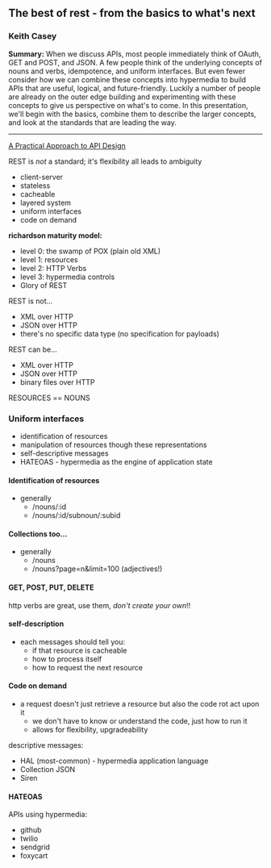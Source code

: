 ## The best of rest - from the basics to what's next

### Keith Casey

__Summary:__
When we discuss APIs, most people immediately think of OAuth, GET and POST, and JSON. A few people think of the underlying concepts of nouns and verbs, idempotence, and uniform interfaces. But even fewer consider how we can combine these concepts into hypermedia to build APIs that are useful, logical, and future-friendly. Luckily a number of people are already on the outer edge building and experimenting with these concepts to give us perspective on what's to come. In this presentation, we'll begin with the basics, combine them to describe the larger concepts, and look at the standards that are leading the way.

---

[A Practical Approach to API Design](https://leanpub.com/restful-api-design)

REST is _not_ a standard; it's flexibility all leads to ambiguity

* client-server
* stateless
* cacheable
* layered system
* uniform interfaces
* code on demand

**richardson maturity model:**

* level 0: the swamp of POX (plain old XML)
* level 1: resources
* level 2: HTTP Verbs
* level 3: hypermedia controls
* Glory of REST

REST is not...

* XML over HTTP
* JSON over HTTP
* there's no specific data type (no specification for payloads)

REST can be...

* XML over HTTP
* JSON over HTTP
* binary files over HTTP

RESOURCES == NOUNS

### Uniform interfaces

* identification of resources
* manipulation of resources though these representations
* self-descriptive messages
* HATEOAS - hypermedia as the engine of application state

#### Identification of resources
* generally
	* /nouns/:id
	* /nouns/:id/subnoun/:subid
	
	
#### Collections too...
* generally
	* /nouns
	* /nouns?page=n&limit=100 (adjectives!)
	
	
#### GET, POST, PUT, DELETE	

http verbs are great, use them, _don't create your own_!!

#### self-description

* each messages should tell you:
	* if that resource is cacheable
	* how to process itself
	* how to request the next resource
	
#### Code on demand

* a request doesn't just retrieve a resource but also the code rot act upon it
	* we don't have to know or understand the code, just how to run it
	* allows for flexibility, upgradeability
	
descriptive messages:	
	
* HAL (most-common) - hypermedia application language
* Collection JSON
* Siren

#### HATEOAS

APIs using hypermedia:

* github
* twilio
* sendgrid
* foxycart

